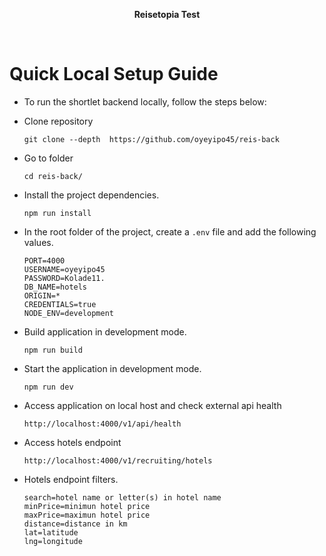 <p align="center"><b>Reisetopia Test</b> <br> 
</p>

<br>

# Quick Local Setup Guide
* To run the shortlet backend locally, follow the steps below:

* Clone repository
  ```
  git clone --depth  https://github.com/oyeyipo45/reis-back
  ```

* Go to folder
  ```
  cd reis-back/
  ```

* Install the project dependencies.
  ```
  npm run install
  ```

* In the root folder of the project, create a `.env` file and add the following values.
  ```
  PORT=4000
  USERNAME=oyeyipo45
  PASSWORD=Kolade11.
  DB_NAME=hotels
  ORIGIN=*
  CREDENTIALS=true
  NODE_ENV=development
  ```

* Build application in development mode.
  ```
  npm run build
  ```

* Start the application in development mode.
  ```
  npm run dev
  ```

* Access application on local host and check external api health
  ```
  http://localhost:4000/v1/api/health
  ```

* Access hotels endpoint
  ```
  http://localhost:4000/v1/recruiting/hotels
  ```

* Hotels endpoint filters.
  ```
  search=hotel name or letter(s) in hotel name
  minPrice=minimun hotel price
  maxPrice=maximun hotel price
  distance=distance in km
  lat=latitude
  lng=longitude
  ```